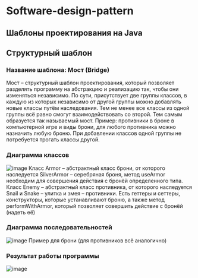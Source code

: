 # Software-design-pattern
## Шаблоны проектирования на Java   
## Структурный шаблон   
### Название шаблона: Мост (Bridge)   
Мост – структурный шаблон проектирования, который позволяет разделять программу на абстракцию и реализацию так, чтобы они изменяться независимо. По сути, присутствует две группы классов, в каждую из которых независимо от другой группы можно добавлять новые классы путём наследования. Тем не менее все классы из одной группы всё равно смогут взаимодействовать со второй. Тем самым образуется так называемый мост.
Пример: противники в броне в компьютерной игре и виды брони, для любого противника можно назначить любую броню. При добавлении классов одной группы не потребуется трогать классы другой.
### Диаграмма классов   
![image](https://github.com/GarlicRoll/Software-design-pattern/assets/75137969/f2d3eea3-ff51-4e04-9092-b98d0e503e73)
Класс Armor – абстрактный класс брони, от которого наследуется SilverArmor – серебряная броня, метод useArmor необходим для совершения действия с бронёй определенного типа.    
Класс Enemy – абстрактный класс противника, от которого наследуется Snail и Snake – улитка и змея – противники. Есть геттеры и сеттеры, конструкторы, которые устанавливают броню, а также метод performWithArmor, который позволяет совершить действие с бронёй (надеть её)   
### Диаграмма последовательностей   
![image](https://github.com/GarlicRoll/Software-design-pattern/assets/75137969/53bff489-709a-402a-b7f0-aaa54ceff20a)
Пример для брони (для противников всё аналогично)   
### Результат работы программы
![image](https://github.com/GarlicRoll/Software-design-pattern/assets/75137969/fc4990b4-b0cd-4343-b991-d09b9170b6a4)
